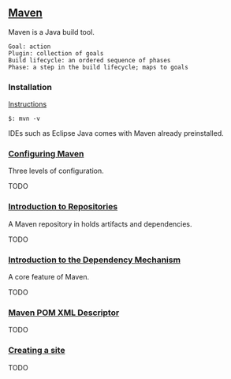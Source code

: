 ## [Maven](https://maven.apache.org/)

Maven is a Java build tool.  

```
Goal: action
Plugin: collection of goals
Build lifecycle: an ordered sequence of phases
Phase: a step in the build lifecycle; maps to goals
```

### Installation

[Instructions](AboutMaven/Use/Install)

```
$: mvn -v
```

IDEs such as Eclipse Java comes with Maven already preinstalled.  

### [Configuring Maven](https://maven.apache.org/guides/mini/guide-configuring-maven.html)

Three levels of configuration.  

TODO

### [Introduction to Repositories](https://maven.apache.org/guides/introduction/introduction-to-repositories.html)

A Maven repository in holds artifacts and dependencies.  

TODO

### [Introduction to the Dependency Mechanism](https://maven.apache.org/guides/introduction/introduction-to-dependency-mechanism.html)

A core feature of Maven.  

TODO  

### [Maven POM XML Descriptor](https://maven.apache.org/ref/3.6.0/maven-model/maven.html)

TODO  

### [Creating a site](https://maven.apache.org/guides/mini/guide-site.html)

TODO
